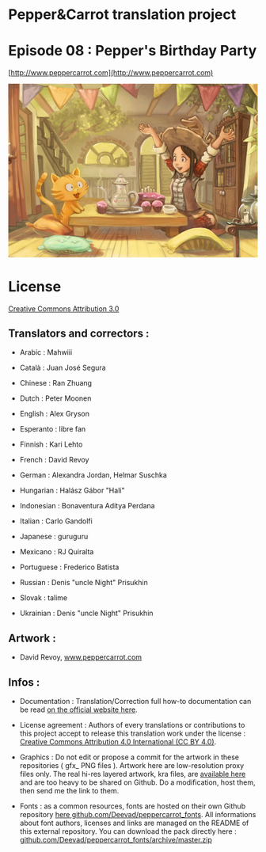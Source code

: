 ﻿# Pepper&Carrot translation project
# Episode 08 : Pepper's Birthday Party

[http://www.peppercarrot.com](http://www.peppercarrot.com)

![alt tag](gfx_Pepper-and-Carrot_by-David-Revoy_E08.png)


License
=======

[Creative Commons Attribution 3.0](https://creativecommons.org/licenses/by/3.0/)

## Translators and correctors :

* Arabic     : Mahwiii

* Català     : Juan José Segura

* Chinese    : Ran Zhuang

* Dutch      : Peter Moonen

* English    : Alex Gryson

* Esperanto  : libre fan

* Finnish    : Kari Lehto

* French     : David Revoy

* German     : Alexandra Jordan, Helmar Suschka

* Hungarian  : Halász Gábor "Hali"

* Indonesian : Bonaventura Aditya Perdana

* Italian    : Carlo Gandolfi

* Japanese   : guruguru

* Mexicano   : RJ Quiralta

* Portuguese : Frederico Batista

* Russian    : Denis "uncle Night" Prisukhin

* Slovak     : talime

* Ukrainian  : Denis "uncle Night" Prisukhin

## Artwork :

* David Revoy, www.peppercarrot.com


## Infos :

- Documentation : Translation/Correction full how-to documentation can be read [on the official website here](http://www.peppercarrot.com/fr/article267/how-to-add-a-translation-or-a-correction).

- License agreement : Authors of every translations or contributions to this project accept to release this translation work under the license : [Creative Commons Attribution 4.0 International (CC BY 4.0)](https://creativecommons.org/licenses/by/4.0/).

- Graphics : Do not edit or propose a commit for the artwork in these repositories ( gfx_ PNG files ). Artwork here are low-resolution proxy files only. The real hi-res layered artwork, kra files, are [available here](http://www.peppercarrot.com/en/static6/sources) and are too heavy to be shared on Github. Do a modification, host them, then send me the link to them.

- Fonts : as a common resources, fonts are hosted on their own Github repository [here  github.com/Deevad/peppercarrot_fonts](https://github.com/Deevad/peppercarrot_fonts). All informations about font authors, licenses and links are managed on the README of this external repository. You can download the pack directly here : [github.com/Deevad/peppercarrot_fonts/archive/master.zip](https://github.com/Deevad/peppercarrot_fonts/archive/master.zip)
